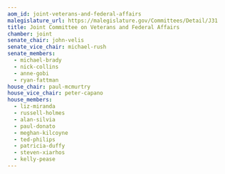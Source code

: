 ```yaml
---
aom_id: joint-veterans-and-federal-affairs
malegislature_url: https://malegislature.gov/Committees/Detail/J31
title: Joint Committee on Veterans and Federal Affairs
chamber: joint
senate_chair: john-velis
senate_vice_chair: michael-rush
senate_members:
  - michael-brady
  - nick-collins
  - anne-gobi
  - ryan-fattman
house_chair: paul-mcmurtry
house_vice_chair: peter-capano
house_members:
  - liz-miranda
  - russell-holmes
  - alan-silvia
  - paul-donato
  - meghan-kilcoyne
  - ted-philips
  - patricia-duffy
  - steven-xiarhos
  - kelly-pease
---
```

